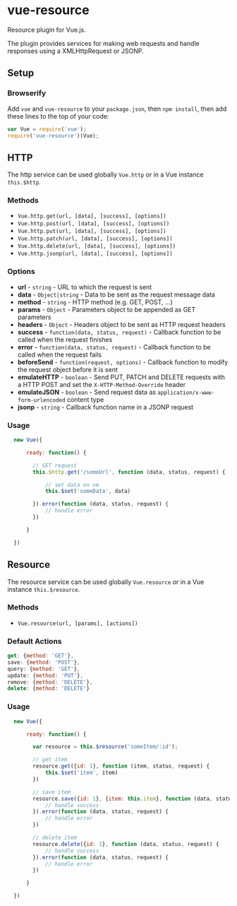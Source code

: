 # vue-resource

Resource plugin for Vue.js.

The plugin provides services for making web requests and handle responses using a XMLHttpRequest or JSONP.

## Setup

### Browserify

Add `vue` and `vue-resource` to your `package.json`, then `npm install`, then add these lines to the top of your code:
```javascript
var Vue = require('vue');
require('vue-resource')(Vue);
```

## HTTP

The http service can be used globally `Vue.http` or in a Vue instance `this.$http`.

### Methods

* `Vue.http.get(url, [data], [success], [options])`
* `Vue.http.post(url, [data], [success], [options])`
* `Vue.http.put(url, [data], [success], [options])`
* `Vue.http.patch(url, [data], [success], [options])`
* `Vue.http.delete(url, [data], [success], [options])`
* `Vue.http.jsonp(url, [data], [success], [options])`

### Options

* **url** - `string` - URL to which the request is sent
* **data** - `Object|string` - Data to be sent as the request message data
* **method** - `string` - HTTP method (e.g. GET, POST, ...)
* **params** - `Object` - Parameters object to be appended as GET parameters
* **headers** - `Object` - Headers object to be sent as HTTP request headers
* **success** - `function(data, status, request)` - Callback function to be called when the request finishes
* **error** - `function(data, status, request)` - Callback function to be called when the request fails
* **beforeSend** - `function(request, options)` - Callback function to modify the request object before it is sent
* **emulateHTTP** - `boolean` - Send PUT, PATCH and DELETE requests with a HTTP POST and set the `X-HTTP-Method-Override` header
* **emulateJSON** - `boolean` -  Send request data as `application/x-www-form-urlencoded` content type
* **jsonp** - `string` - Callback function name in a JSONP request

### Usage

```javascript
  new Vue({

      ready: function() {

        // GET request
        this.$http.get('/someUrl', function (data, status, request) {

            // set data on vm
            this.$set('someData', data)

        }).error(function (data, status, request) {
            // handle error
        })

      }

  })
```

## Resource

The resource service can be used globally `Vue.resource` or in a Vue instance `this.$resource`.

### Methods

* `Vue.resource(url, [params], [actions])`

### Default Actions

```javascript
get: {method: 'GET'},
save: {method: 'POST'},
query: {method: 'GET'},
update: {method: 'PUT'},
remove: {method: 'DELETE'},
delete: {method: 'DELETE'}
```

### Usage
```javascript
  new Vue({

      ready: function() {

        var resource = this.$resource('someItem/:id');

        // get item
        resource.get({id: 1}, function (item, status, request) {
            this.$set('item', item)
        })

        // save item
        resource.save({id: 1}, {item: this.item}, function (data, status, request) {
            // handle success
        }).error(function (data, status, request) {
            // handle error
        })

        // delete item
        resource.delete({id: 1}, function (data, status, request) {
            // handle success
        }).error(function (data, status, request) {
            // handle error
        })

      }

  })
```
